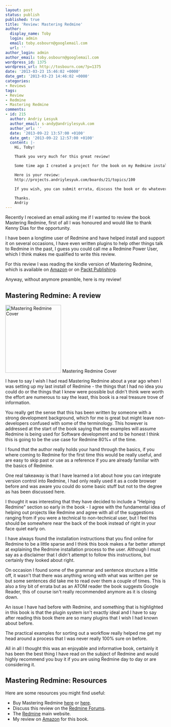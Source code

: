 ```yaml
---
layout: post
status: publish
published: true
title: 'Review: Mastering Redmine'
author:
  display_name: Toby
  login: admin
  email: toby.osbourn@googlemail.com
  url: ''
author_login: admin
author_email: toby.osbourn@googlemail.com
wordpress_id: 1375
wordpress_url: http://tosbourn.com/?p=1375
date: '2013-03-23 15:46:02 +0000'
date_gmt: '2013-03-23 14:46:02 +0000'
categories:
- Reviews
tags:
- Review
- Redmine
- Mastering Redmine
comments:
- id: 215
  author: Andriy Lesyuk
  author_email: s-andy@andriylesyuk.com
  author_url: ''
  date: '2013-09-22 13:57:00 +0100'
  date_gmt: '2013-09-22 12:57:00 +0100'
  content: |-
    Hi, Toby!

    Thank you very much for this great review!

    Some time ago I created a project for the book on my Redmine installation. And now I'm working on collecting reviews and reposting them in the project.

    Here is your review:
    http://projects.andriylesyuk.com/boards/21/topics/100

    If you wish, you can submit errata, discuss the book or do whatever else related to the book in that project.

    Thanks.
    Andriy
---
```

<p>Recently I received an email asking me if I wanted to review the book Mastering Redmine, first of all I was honoured and would like to thank Kenny Dias for the opportunity.</p>
<p>I have been a longtime user of Redmine and have helped install and support it on several occasions, I have even written plugins to help other things talk to Redmine in the past, I guess you could call me a Redmine Power User, which I think makes me qualified to write this review.</p>
<p>For this review I was reading the kindle version of Mastering Redmine, which is available on <a href="http://www.amazon.co.uk/gp/product/1849519145/ref=as_li_ss_tl?ie=UTF8&amp;camp=1634&amp;creative=19450&amp;creativeASIN=1849519145&amp;linkCode=as2&amp;tag=tosbourn-21" target="_blank">Amazon</a> or on <a href="http://www.packtpub.com/mastering-redmine/book" target="_blank">Packt Publishing</a>.</p>
<p>Anyway, without anymore preamble, here is my review!</p>
<h2>Mastering Redmine: A review</h2>
<p><img class="size-full wp-image-1387" src="http://tosbourn.com/wp-content/uploads/2013/03/mastering_redmine.png" alt="Mastering Redmine Cover" width="175" height="213" /> Mastering Redmine Cover</p>
<p>I have to say I wish I had read Mastering Redmine about a year ago when I was setting up my last install of Redmine - the things that I had no idea you could do or the things that I knew were possible but didn't think were worth the effort are numerous to say the least, this book is a real treasure trove of information.</p>
<p>You really get the sense that this has been written by someone with a strong development background, which for me is great but might leave non-developers confused with some of the terminology. This however is addressed at the start of the book saying that the examples will assume Redmine is being used for Software development and to be honest I think this is going to be the use case for Redmine 80%+ of the time.</p>
<p>I found that the author really holds your hand through the basics, if you where coming to Redmine for the first time this would be really useful, and are easy to skip past or use as a reference if you are already familiar with the basics of Redmine.</p>
<p>One real takeaway is that I have learned a lot about how you can integrate version control into Redmine, I had only really used it as a code browser before and was aware you could do some basic stuff but not to the degree as has been discussed here.</p>
<p>I thought it was interesting that they have decided to include a "Helping Redmine" section so early in the book - I agree with the fundamental idea of helping out projects like Redmine and agree with all of the suggestions ranging from if you were a technical to non-technical user, but I feel this should be somewhere near the back of the book instead of right in your face quiet early on.</p>
<p>I have always found the installation instructions that you find online for Redmine to be a little sparse and I think this book makes a far better attempt at explaining the Redmine installation process to the user. Although I must say as a disclaimer that I didn't attempt to follow this instructions, but certainly they looked about right.</p>
<p>On occasion I found some of the grammar and sentence structure a little off, it wasn't that there was anything wrong with what was written per se but some sentences did take me to read over them a couple of times. This is also a tiny bit of errata but as an ATOM reader the book suggests Google Reader, this of course isn't really recommended anymore as it is closing down.</p>
<p>An issue I have had before with Redmine, and something that is highlighted in this book is that the plugin system isn't exactly ideal and I have to say after reading this book there are so many plugins that I wish I had known about before.</p>
<p>The practical examples for sorting out a workflow really helped me get my head around a process that I was never really 100% sure on before.</p>
<p>All in all I thought this was an enjoyable and informative book, certainly it has been the best thing I have read on the subject of Redmine and would highly recommend you buy it if you are using Redmine day to day or are considering it.</p>
<h2>Mastering Redmine: Resources</h2>
<p>Here are some resources you might find useful:</p>
<ul>
<li>Buy Mastering Redmine <a href="http://www.amazon.co.uk/gp/product/1849519145/ref=as_li_ss_tl?ie=UTF8&amp;camp=1634&amp;creative=19450&amp;creativeASIN=1849519145&amp;linkCode=as2&amp;tag=tosbourn-21" target="_blank">here</a> or <a href="http://www.packtpub.com/mastering-redmine/book" target="_blank">here</a>.</li>
<li>Discuss this review on the <a href="http://www.redmine.org/boards/1/topics/37075" target="_blank">Redmine Forums</a>.</li>
<li>The <a href="http://www.redmine.org/" target="_blank">Redmine</a> main website.</li>
<li>My review on <a href="http://www.amazon.co.uk/review/RJ2W6Y8LMBXK8/ref=cm_cr_rdp_perm?ie=UTF8&amp;ASIN=1849519145&amp;linkCode=&amp;nodeID=&amp;tag=" target="_blank">Amazon</a> for this book.</li>
</ul>
